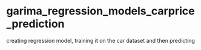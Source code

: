# garima_regression_models_carprice_prediction
creating regression model, training it on the car dataset and then predicting
